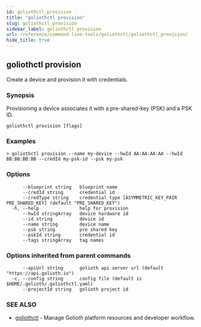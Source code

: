 ```yaml
---
id: goliothctl_provision
title: "goliothctl provision"
slug: goliothctl_provision
sidebar_label: goliothctl provision
url: /reference/command-line-tools/goliothctl/goliothctl_provision/
hide_title: true
---
```

## goliothctl provision

Create a device and provision it with credentials.

### Synopsis

Provisioning a device associates it with a pre-shared-key (PSK) and a PSK ID.

```
goliothctl provision [flags]
```

### Examples

```
> goliothctl provision --name my-device --hwId AA:AA:AA:AA --hwId BB:BB:BB:BB --credId my-psk-id --psk my-psk
```

### Options

```
      --blueprint string   blueprint name
      --credId string      credential id
      --credType string    credential type [ASYMMETRIC_KEY_PAIR PRE_SHARED_KEY] (default "PRE_SHARED_KEY")
  -h, --help               help for provision
      --hwId stringArray   device hardware id
      --id string          device id
      --name string        device name
      --psk string         pre shared key
      --pskId string       credential id
      --tags stringArray   tag names
```

### Options inherited from parent commands

```
      --apiUrl string      golioth api server url (default "https://api.golioth.io")
  -c, --config string      config file (default is $HOME/.golioth/.goliothctl.yaml)
      --projectId string   golioth project id
```

### SEE ALSO

* [goliothctl](/reference/command-line-tools/goliothctl/goliothctl/)	 - Manage Golioth platform resources and developer workflow.

